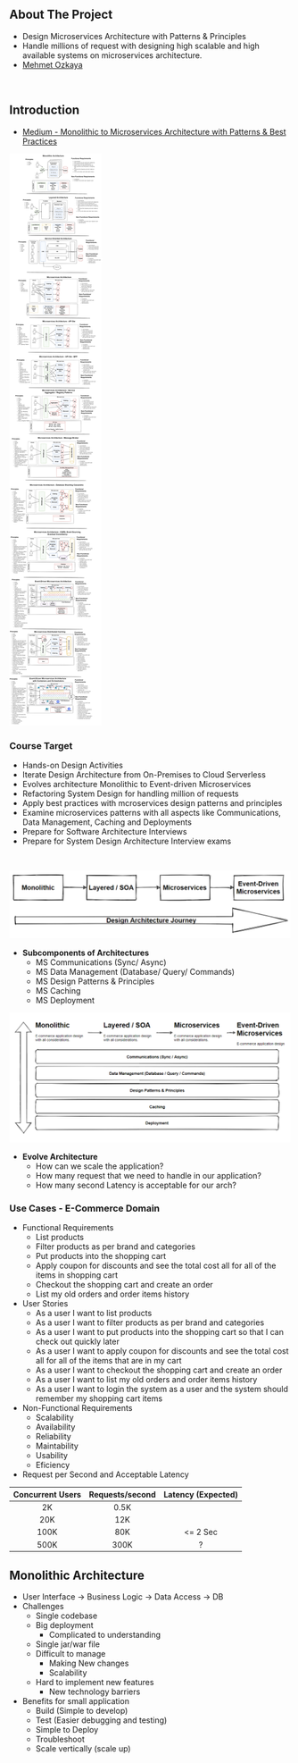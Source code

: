 ## About The Project

- Design Microservices Architecture with Patterns & Principles
- Handle millions of request with designing high scalable and high available systems on microservices architecture.
- [Mehmet Ozkaya](https://github.com/mehmetozkaya)

&nbsp;

## Introduction

- [Medium - Monolithic to Microservices Architecture with Patterns & Best Practices](https://medium.com/design-microservices-architecture-with-patterns/monolithic-to-microservices-architecture-with-patterns-best-practices-a768272797b2)

![design-journey](/diagrams/design-journey.png)

### Course Target

- Hands-on Design Activities
- Iterate Design Architecture from On-Premises to Cloud Serverless
- Evolves architecture Monolithic to Event-driven Microservices
- Refactoring System Design for handling million of requests
- Apply best practices with mcroservices design patterns and principles
- Examine microservices patterns with all aspects like Communications, Data Management, Caching and Deployments
- Prepare for Software Architecture Interviews
- Prepare for System Design Architecture Interview exams

&nbsp;

![journey1](/diagrams/journey1.png)

- <b>Subcomponents of Architectures</b>
  - MS Communications (Sync/ Async)
  - MS Data Management (Database/ Query/ Commands)
  - MS Design Patterns & Principles
  - MS Caching
  - MS Deployment

![journey2](/diagrams/journey2.png)

- <b>Evolve Architecture</b>
  - How can we scale the application?
  - How many request that we need to handle in our application?
  - How many second Latency is acceptable for our arch?

### Use Cases - E-Commerce Domain

- Functional Requirements
  - List products
  - Filter products as per brand and categories
  - Put products into the shopping cart
  - Apply coupon for discounts and see the total cost all for all of the items in shopping cart
  - Checkout the shopping cart and create an order
  - List my old orders and order items history
- User Stories
  - As a user I want to list products
  - As a user I want to filter products as per brand and categories
  - As a user I want to put products into the shopping cart so that I can check out quickly later
  - As a user I want to apply coupon for discounts and see the total cost all for all of the items that are in my cart
  - As a user I want to checkout the shopping cart and create an order
  - As a user I want to list my old orders and order items history
  - As a user I want to login the system as a user and the system should remember my shopping cart items
- Non-Functional Requirements
  - Scalability
  - Availability
  - Reliability
  - Maintability
  - Usability
  - Eficiency
- Request per Second and Acceptable Latency

| Concurrent Users | Requests/second | Latency (Expected) |
| :--------------: | :-------------: | :----------------: |
|        2K        |      0.5K       |                    |
|       20K        |       12K       |                    |
|       100K       |       80K       |      <= 2 Sec      |
|       500K       |      300K       |         ?          |

## Monolithic Architecture

- User Interface -> Business Logic -> Data Access -> DB
- Challenges
  - Single codebase
  - Big deployment
    - Complicated to understanding
  - Single jar/war file
  - Difficult to manage
    - Making New changes
    - Scalability
  - Hard to implement new features
    - New technology barriers
- Benefits for small application
  - Build (Simple to develop)
  - Test (Easier debugging and testing)
  - Simple to Deploy
  - Troubleshoot
  - Scale vertically (scale up)
